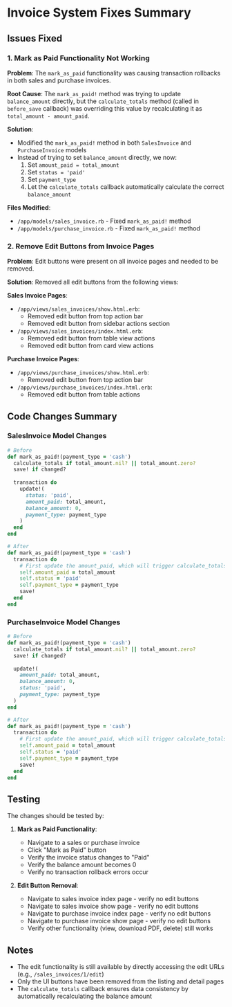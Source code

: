 # Invoice System Fixes Summary

## Issues Fixed

### 1. Mark as Paid Functionality Not Working

**Problem**: The `mark_as_paid` functionality was causing transaction rollbacks in both sales and purchase invoices.

**Root Cause**: The `mark_as_paid!` method was trying to update `balance_amount` directly, but the `calculate_totals` method (called in `before_save` callback) was overriding this value by recalculating it as `total_amount - amount_paid`.

**Solution**: 
- Modified the `mark_as_paid!` method in both `SalesInvoice` and `PurchaseInvoice` models
- Instead of trying to set `balance_amount` directly, we now:
  1. Set `amount_paid = total_amount`
  2. Set `status = 'paid'`
  3. Set `payment_type`
  4. Let the `calculate_totals` callback automatically calculate the correct `balance_amount`

**Files Modified**:
- `/app/models/sales_invoice.rb` - Fixed `mark_as_paid!` method
- `/app/models/purchase_invoice.rb` - Fixed `mark_as_paid!` method

### 2. Remove Edit Buttons from Invoice Pages

**Problem**: Edit buttons were present on all invoice pages and needed to be removed.

**Solution**: Removed all edit buttons from the following views:

**Sales Invoice Pages**:
- `/app/views/sales_invoices/show.html.erb`:
  - Removed edit button from top action bar
  - Removed edit button from sidebar actions section
- `/app/views/sales_invoices/index.html.erb`:
  - Removed edit button from table view actions
  - Removed edit button from card view actions

**Purchase Invoice Pages**:
- `/app/views/purchase_invoices/show.html.erb`:
  - Removed edit button from top action bar
- `/app/views/purchase_invoices/index.html.erb`:
  - Removed edit button from table actions

## Code Changes Summary

### SalesInvoice Model Changes
```ruby
# Before
def mark_as_paid!(payment_type = 'cash')
  calculate_totals if total_amount.nil? || total_amount.zero?
  save! if changed?
  
  transaction do
    update!(
      status: 'paid',
      amount_paid: total_amount,
      balance_amount: 0,
      payment_type: payment_type
    )
  end
end

# After
def mark_as_paid!(payment_type = 'cash')
  transaction do
    # First update the amount_paid, which will trigger calculate_totals
    self.amount_paid = total_amount
    self.status = 'paid'
    self.payment_type = payment_type
    save!
  end
end
```

### PurchaseInvoice Model Changes
```ruby
# Before
def mark_as_paid!(payment_type = 'cash')
  calculate_totals if total_amount.nil? || total_amount.zero?
  save! if changed?
  
  update!(
    amount_paid: total_amount,
    balance_amount: 0,
    status: 'paid',
    payment_type: payment_type
  )
end

# After
def mark_as_paid!(payment_type = 'cash')
  transaction do
    # First update the amount_paid, which will trigger calculate_totals
    self.amount_paid = total_amount
    self.status = 'paid'
    self.payment_type = payment_type
    save!
  end
end
```

## Testing

The changes should be tested by:

1. **Mark as Paid Functionality**:
   - Navigate to a sales or purchase invoice
   - Click "Mark as Paid" button
   - Verify the invoice status changes to "Paid"
   - Verify the balance amount becomes 0
   - Verify no transaction rollback errors occur

2. **Edit Button Removal**:
   - Navigate to sales invoice index page - verify no edit buttons
   - Navigate to sales invoice show page - verify no edit buttons
   - Navigate to purchase invoice index page - verify no edit buttons
   - Navigate to purchase invoice show page - verify no edit buttons
   - Verify other functionality (view, download PDF, delete) still works

## Notes

- The edit functionality is still available by directly accessing the edit URLs (e.g., `/sales_invoices/1/edit`)
- Only the UI buttons have been removed from the listing and detail pages
- The `calculate_totals` callback ensures data consistency by automatically recalculating the balance amount
